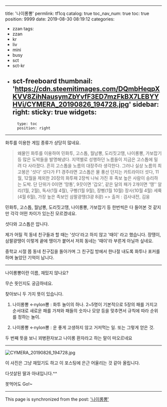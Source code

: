 
---
title: '나이롱뽕'
permlink: tf1cq
catalog: true
toc_nav_num: true
toc: true
position: 9999
date: 2019-08-30 08:19:12
categories:
- zzan
tags:
- zzan
- kr
- liv
- mini
- busy
- sct
- sct-kr
- sct-freeboard
thumbnail: 'https://cdn.steemitimages.com/DQmbHeqpXKVV8ZihNausymZbYvfF3ED7mzFkBX7LEBYYHVi/CYMERA_20190826_194728.jpg'
sidebar:
    right:
        sticky: true
widgets:
    -
        type: toc
        position: right
---


화투를 이용한 게임 종류가 상당히 많네요.


>왜물인 화투를 이용하여 민화투, 고스톱, 월남뽕, 도리짓고땡, 나이롱뽕, 가보잡기 등 많은 도박들을 발명해냈다.
지역별로 성행하던 노름들이 지금은 고스톱에 밀려 다 사라졌다.
흔히 고스톱을 노름의 대장주라 생각한다. 그러나 실상 노름의 최고봉은 '섯다'
섯다가 F1 경주라면 고스톱은 물 풍선 던지는 카트라이더
섯다, 11월, 12월을 제외한 20장의 화투패 2장씩 나눠 가진 후 족보 높은 사람이 승리하는 도박.
단 단위가 0이면 '망통', 9끗이면 '갑오', 같은 달의 패가 2개이면 '땡''
알리(1월, 2월), 독사(1월 4월), 구삥(1월 9월), 장삥(1월 10월) 장사(10월 4월) 세륙(4월 6월), 가장 높은 족보인 삼팔광땡(3광 8광)
=> 출처 : 검사내전, 김웅

민화투, 고스톱, 월남뽕, 도리짓고땡, 나이롱뽕, 가보잡기 등 한번씩은 다 들어본 것 같지만 각각 어떤 차이가 있는진 모르겠네요.

섯다와 고스톱은 압니다.

제가 어릴 적 동네 친구들과 할 때는 '섯다'라고 하지 않고 '때이' 라고 했습니다.
장땡이, 삼팔광땡이 이렇게 끝에 땡이가 붙어서 저희 동네는 '때이'라 부른게 아닐까 싶네요.

중학교 시절 쯤 동네 친구집을 돌아가며 그 친구집 방에서 한나절 내도록 화투나 포커를 하며 놀았던 기억이 납니다.

***

나이롱뽕이란 이름, 
재밌지 않나요?

무슨 뜻인지도 궁금하네요.

찾아보니 두 가지 뜻이 있습니다.

1. 나이롱뽕 ←nylon뽕 : 화투 놀이의 하나. 2~5명이 기본적으로 5장의 패를 가지고 순서대로 새로운 패를 가져와 패들의 숫자나 모양 등을 맞추면서 규칙에 따라 순위를 정하는 놀이.

2. 나이롱뽕 ←nylon뽕 : 운 좋게 고생하지 않고 거저먹는 일. 또는 그렇게 얻은 것.

두 번째 뜻을 보니 꾀병환자보고 나이롱 환자라고 하는 말이 떠오르네요

***

![CYMERA_20190826_194728.jpg](https://cdn.steemitimages.com/DQmbHeqpXKVV8ZihNausymZbYvfF3ED7mzFkBX7LEBYYHVi/CYMERA_20190826_194728.jpg)

이 사진은 그냥 재밌기도 하고 이 포스팅에 은근 어울리는 것 같아 올립니다.

다섯살된 딸과 아내입니다.^^

못먹어도 Go!~



- - -

This page is synchronized from the post: ['나이롱뽕'](https://steemit.com/@lucky2015/tf1cq)
